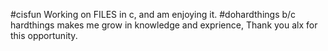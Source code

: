 #cisfun Working on FILES in c, and am enjoying it. #dohardthings b/c hardthings makes me grow in knowledge and exprience, Thank you alx for this opportunity.
